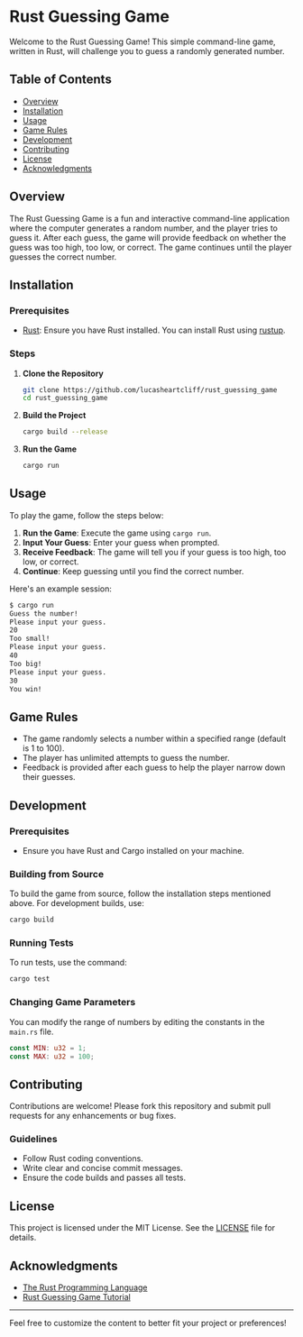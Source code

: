 # Rust Guessing Game

Welcome to the Rust Guessing Game! This simple command-line game, written in Rust, will challenge you to guess a randomly generated number.

## Table of Contents

- [Overview](#overview)
- [Installation](#installation)
- [Usage](#usage)
- [Game Rules](#game-rules)
- [Development](#development)
- [Contributing](#contributing)
- [License](#license)
- [Acknowledgments](#acknowledgments)

## Overview

The Rust Guessing Game is a fun and interactive command-line application where the computer generates a random number, and the player tries to guess it. After each guess, the game will provide feedback on whether the guess was too high, too low, or correct. The game continues until the player guesses the correct number.

## Installation

### Prerequisites

- [Rust](https://www.rust-lang.org/): Ensure you have Rust installed. You can install Rust using [rustup](https://rustup.rs/).

### Steps

1. **Clone the Repository**

   ```sh
   git clone https://github.com/lucasheartcliff/rust_guessing_game
   cd rust_guessing_game
   ```

2. **Build the Project**

   ```sh
   cargo build --release
   ```

3. **Run the Game**
   ```sh
   cargo run
   ```

## Usage

To play the game, follow the steps below:

1. **Run the Game**: Execute the game using `cargo run`.
2. **Input Your Guess**: Enter your guess when prompted.
3. **Receive Feedback**: The game will tell you if your guess is too high, too low, or correct.
4. **Continue**: Keep guessing until you find the correct number.

Here's an example session:

```sh
$ cargo run
Guess the number!
Please input your guess.
20
Too small!
Please input your guess.
40
Too big!
Please input your guess.
30
You win!
```

## Game Rules

- The game randomly selects a number within a specified range (default is 1 to 100).
- The player has unlimited attempts to guess the number.
- Feedback is provided after each guess to help the player narrow down their guesses.

## Development

### Prerequisites

- Ensure you have Rust and Cargo installed on your machine.

### Building from Source

To build the game from source, follow the installation steps mentioned above. For development builds, use:

```sh
cargo build
```

### Running Tests

To run tests, use the command:

```sh
cargo test
```

### Changing Game Parameters

You can modify the range of numbers by editing the constants in the `main.rs` file.

```rust
const MIN: u32 = 1;
const MAX: u32 = 100;
```

## Contributing

Contributions are welcome! Please fork this repository and submit pull requests for any enhancements or bug fixes.

### Guidelines

- Follow Rust coding conventions.
- Write clear and concise commit messages.
- Ensure the code builds and passes all tests.

## License

This project is licensed under the MIT License. See the [LICENSE](LICENSE) file for details.

## Acknowledgments

- [The Rust Programming Language](https://www.rust-lang.org/)
- [Rust Guessing Game Tutorial](https://doc.rust-lang.org/book/ch02-00-guessing-game-tutorial.html)

---

Feel free to customize the content to better fit your project or preferences!
